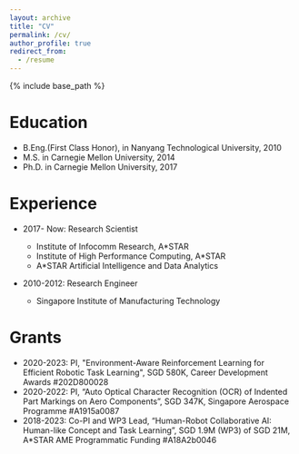 ```yaml
---
layout: archive
title: "CV"
permalink: /cv/
author_profile: true
redirect_from:
  - /resume
---
```


{% include base_path %}

Education
======
* B.Eng.(First Class Honor), in Nanyang Technological University, 2010
* M.S. in Carnegie Mellon University, 2014
* Ph.D. in Carnegie Mellon University, 2017

Experience
======
* 2017- Now: Research Scientist
  * Institute of Infocomm Research, A\*STAR
  * Institute of High Performance Computing, A\*STAR
  * A*STAR Artificial Intelligence and Data Analytics
  
* 2010-2012: Research Engineer
  * Singapore Institute of Manufacturing Technology

Grants
======
* 2020-2023: PI, "Environment-Aware Reinforcement Learning for Efficient Robotic Task Learning", SGD 580K, Career Development Awards #202D800028
* 2020-2022: PI, “Auto Optical Character Recognition (OCR) of Indented Part Markings on Aero Components”, SGD 347K, Singapore Aerospace Programme #A1915a0087
* 2018-2023: Co-PI and WP3 Lead, “Human-Robot Collaborative AI: Human-like Concept and Task Learning”, SGD 1.9M (WP3) of SGD 21M, A*STAR AME Programmatic Funding #A18A2b0046 

<!-- Skills
======
* Skill 1
* Skill 2
  * Sub-skill 2.1
  * Sub-skill 2.2
  * Sub-skill 2.3
* Skill 3

Publications
======
  <ul>{% for post in site.publications %}
    {% include archive-single-cv.html %}
  {% endfor %}</ul>
  
Talks
======
  <ul>{% for post in site.talks %}
    {% include archive-single-talk-cv.html %}
  {% endfor %}</ul>
  
Teaching
======
  <ul>{% for post in site.teaching %}
    {% include archive-single-cv.html %}
  {% endfor %}</ul>
  
Service and leadership
======
* Currently signed in to 43 different slack teams -->
